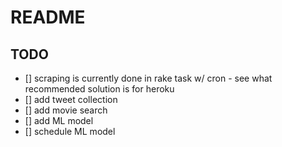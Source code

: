 # README

## TODO
* [] scraping is currently done in rake task w/ cron - see what recommended solution is for heroku
* [] add tweet collection
* [] add movie search
* [] add ML model
* [] schedule ML model
